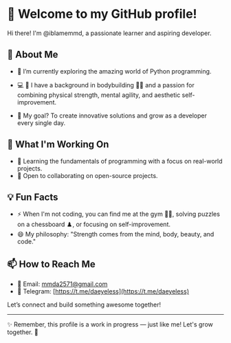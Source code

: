 # 👋 Welcome to my GitHub profile!

Hi there! I'm @iblamemmd, a passionate learner and aspiring developer.

## 🌟 About Me
- 🔭 I’m currently exploring the amazing world of Python programming.
- 💻 💪 I have a background in bodybuilding 🏋️‍♂️ and a passion for combining physical strength, mental agility, and aesthetic self-improvement. 

- 🎯 My goal? To create innovative solutions and grow as a developer every single day.

## 🚀 What I'm Working On
- 🌱 Learning the fundamentals of programming with a focus on real-world projects.
- 🤝 Open to collaborating on open-source projects.

## 💡 Fun Facts
- ⚡️ When I'm not coding, you can find me at the gym 🏃‍♂️, solving puzzles on a chessboard ♟️, or focusing on self-improvement.
- 😄 My philosophy: "Strength comes from the mind, body, beauty, and code."

## 📫 How to Reach Me
- 📧 Email: [mmda2571@gmail.com](mailto:mmda2571@gmail.com)
- 💬 Telegram: [https://t.me/daeyeless](https://t.me/daeyeless)

Let’s connect and build something awesome together!

---

✨ Remember, this profile is a work in progress — just like me! Let's grow together. 💪


<!---
iblamemmd/iblamemmd is a ✨ special ✨ repository because its `README.md` (this file) appears on your GitHub profile.
You can click the Preview link to take a look at your changes.
--->
